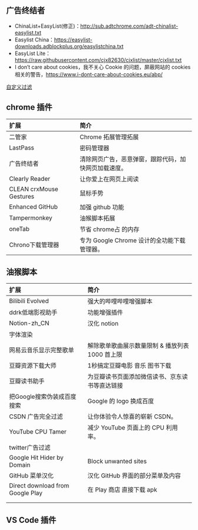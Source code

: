 ## 广告终结者

- ChinaList+EasyList(修正)：<http://sub.adtchrome.com/adt-chinalist-easylist.txt>
- Easylist China：<https://easylist-downloads.adblockplus.org/easylistchina.txt>
- EasyList Lite：<https://raw.githubusercontent.com/cjx82630/cjxlist/master/cjxlist.txt>
- I don’t care about cookies，我不关心 Cookie 的问题，屏蔽网站的 cookies 相关的警告，<https://www.i-dont-care-about-cookies.eu/abp/>

[自定义过滤](https://raw.githubusercontent.com/dingeral/doc-note/master/docs/ck/ad.txt)

## chrome 插件

| 扩展                    | 简介                                                 |
| :---------------------- | :--------------------------------------------------- |
| 二管家                  | Chrome 拓展管理拓展                                  |
| LastPass                | 密码管理器                                           |
| 广告终结者              | 清除网页广告，恶意弹窗，跟踪代码，加快网页加载速度。 |
| Clearly Reader          | 让你爱上在网页上阅读                                 |
| CLEAN crxMouse Gestures | 鼠标手势                                             |
| Enhanced GitHub         | 加强 github 功能                                     |
| Tampermonkey            | 油猴脚本拓展                                         |
| oneTab                  | 节省 chrome占 的内存                                 |
| Chrono下载管理器        | 专为 Google Chrome 设计的全功能下载管理器。          |

## 油猴脚本

| 扩展                             | 简介                                            |
| :------------------------------- | :---------------------------------------------- |
| Bilibili Evolved                 | 强大的哔哩哔哩增强脚本                          |
| ddrk低端影视助手                 | 功能增强插件                                    |
| Notion-zh_CN                     | 汉化 notion                                     |
| 字体渲染                         |                                                 |
| 网易云音乐显示完整歌单           | 解除歌单歌曲展示数量限制 & 播放列表 1000 首上限 |
| 豆瓣资源下载大师                 | 1秒搞定豆瓣电影 音乐 图书下载                   |
| 豆瓣读书助手                     | 为豆瓣读书页面添加微信读书、京东读书等直达链接  |
| 把Google搜索伪装成百度搜索       | Google 的 logo 换成百度                         |
| CSDN 广告完全过滤                | 让你体验令人惊喜的崭新 CSDN。                   |
| YouTube CPU Tamer                | 减少 YouTube 页面上的 CPU 利用率。              |
| twitter广告过滤                  |                                                 |
| Google Hit Hider by Domain       | Block unwanted sites                            |
| GitHub 菜单汉化                  | 汉化 GitHub 界面的部分菜单及内容                |
| Direct download from Google Play | 在 Play 商店 直接下载 apk                       |
|                                  |                                                 |
|                                  |                                                 |

## VS Code 插件
